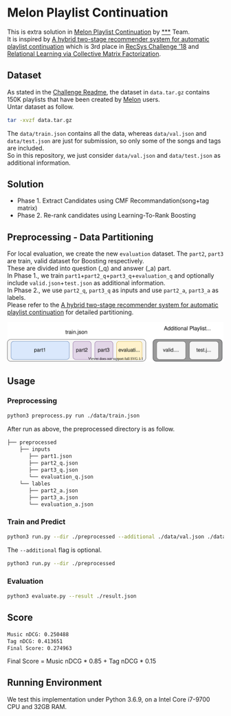 # Melon Playlist Continuation
This is extra solution in [Melon Playlist Continuation](https://arena.kakao.com/c/7) by [***](https://github.com/ssstttaaarrr) Team.  
It is inspired by [A hybrid two-stage recommender system for automatic playlist continuation](https://dl.acm.org/doi/pdf/10.1145/3267471.3267488) which is 3rd place in [RecSys Challenge ’18](http://www.recsyschallenge.com/2018/) and [Relational Learning via Collective Matrix Factorization](http://www.cs.cmu.edu/~ggordon/singh-gordon-kdd-factorization.pdf).  

## Dataset
As stated in the [Challenge Readme](https://arena.kakao.com/c/7/data), the dataset in `data.tar.gz` contains 150K playlists that have been created by [Melon](https://www.melon.com/) users.  
Untar dataset as follow.
```bash
tar -xvzf data.tar.gz
```
The `data/train.json` contains all the data, whereas `data/val.json` and `data/test.json` are just for submission, so only some of the songs and tags are included.  
So in this repository, we just consider `data/val.json` and `data/test.json` as additional information.

## Solution
- Phase 1. Extract Candidates using CMF Recommandation(song+tag matrix)
- Phase 2. Re-rank candidates using Learning-To-Rank Boosting

## Preprocessing - Data Partitioning
For local evaluation, we create the new `evaluation` dataset. The `part2`, `part3` are train, valid dataset for Boosting respectively.  
These are divided into question (_q) and answer (_a) part.  
In Phase 1., we train `part1`+`part2_q`+`part3_q`+`evaluation_q` and optionally include `valid.json`+`test.json` as additional information.  
In Phase 2., we use `part2_q`, `part3_q` as inputs and use `part2_a`, `part3_a` as labels.  
Please refer to the [A hybrid two-stage recommender system for automatic playlist continuation](https://dl.acm.org/doi/pdf/10.1145/3267471.3267488) for detailed partitioning.

![](./docs/partitioning.svg)

## Usage
### Preprocessing
```bash
python3 preprocess.py run ./data/train.json
```
After run as above, the preprocessed directory is as follow.  
```
├── preprocessed
    ├── inputs
       ├── part1.json
       ├── part2_q.json
       ├── part3_q.json
       └── evaluation_q.json
    └── lables
       ├── part2_a.json
       ├── part3_a.json
       └── evaluation_a.json
```

### Train and Predict
```bash
python3 run.py --dir ./preprocessed --additional ./data/val.json ./data/test.json
```
The `--additional` flag is optional.
```bash
python3 run.py --dir ./preprocessed
```

### Evaluation
```bash
python3 evaluate.py --result ./result.json
```

## Score
```
Music nDCG: 0.250488
Tag nDCG: 0.413651
Final Score: 0.274963
```
Final Score = Music nDCG * 0.85 + Tag nDCG * 0.15

## Running Environment
We test this implementation under Python 3.6.9, on a Intel Core i7-9700 CPU and 32GB RAM.
